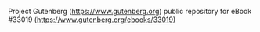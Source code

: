 Project Gutenberg (https://www.gutenberg.org) public repository for eBook #33019 (https://www.gutenberg.org/ebooks/33019)
